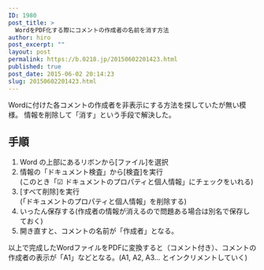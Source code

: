 ```yaml
---
ID: 1980
post_title: >
  WordをPDF化する際にコメントの作成者の名前を消す方法
author: hiro
post_excerpt: ""
layout: post
permalink: https://b.0218.jp/20150602201423.html
published: true
post_date: 2015-06-02 20:14:23
slug: 20150602201423.html
---
```

Wordに付けた各コメントの作成者を非表示にする方法を探していたが無い模様。
情報を削除して「消す」という手段で解決した。
<!--more-->
<h2>手順</h2>
<ol>
<li>Word の上部にあるリボンから[ファイル]を選択</li>
<li>情報の「ドキュメント検査」から[検査]を実行<br>(このとき「☑ ドキュメントのプロパティと個人情報」にチェックをいれる)</li>
<li>[すべて削除]を実行<br>(「ドキュメントのプロパティと個人情報」を削除する)</li>
<li>いったん保存する(作成者の情報が消えるので問題ある場合は別名で保存しておく)</li>
<li>開き直すと、コメントの名前が「作成者」となる。</li>
</ol>

<p>以上で完成したWordファイルをPDFに変換すると（コメント付き）、コメントの作成者の表示が「A1」などとなる。(A1, A2, A3… とインクリメントしていく)</p>